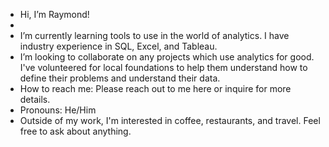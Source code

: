 -  Hi, I’m Raymond!
-  
-  I’m currently learning tools to use in the world of analytics. I have industry experience in SQL, Excel, and Tableau.
-  I’m looking to collaborate on any projects which use analytics for good. I've volunteered for local foundations to help them understand how to define their problems and understand their data.
-  How to reach me: Please reach out to me here or inquire for more details.
-  Pronouns: He/Him
-  Outside of my work, I'm interested in coffee, restaurants, and travel. Feel free to ask about anything.


<!---
raymondclee/raymondclee is a ✨ special ✨ repository because its `README.md` (this file) appears on your GitHub profile.
You can click the Preview link to take a look at your changes.
--->
